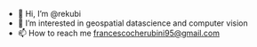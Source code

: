 - 👋 Hi, I’m @rekubi
- 👀 I’m interested in geospatial datascience and computer vision
- 📫 How to reach me francescocherubini95@gmail.com

<!---
rekubi/rekubi is a ✨ special ✨ repository because its `README.md` (this file) appears on your GitHub profile.
You can click the Preview link to take a look at your changes.
--->
